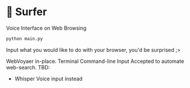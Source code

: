 # 🌊 Surfer
Voice Interface on Web Browsing
```bash
python main.py
```
Input what you would like to do with your browser, you'd be surprised ;>

WebVoyaer in-place. Terminal Command-line Input Accepted to automate web-search.
TBD:
- Whisper Voice input instead
